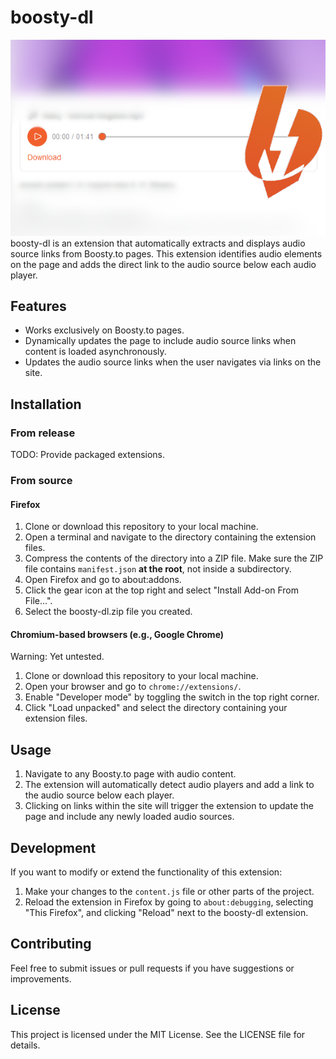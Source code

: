 # boosty-dl
![blurred screenshot of an audio file on boosty.to with a download button beneath](banner.png "Banner")
boosty-dl is an extension that automatically extracts and displays audio source links from Boosty.to pages. This extension identifies audio elements on the page and adds the direct link to the audio source below each audio player.

## Features

- Works exclusively on Boosty.to pages.
- Dynamically updates the page to include audio source links when content is loaded asynchronously.
- Updates the audio source links when the user navigates via links on the site.

## Installation
### From release
TODO: Provide packaged extensions.
### From source
#### Firefox
1. Clone or download this repository to your local machine.
2. Open a terminal and navigate to the directory containing the extension files.
3. Compress the contents of the directory into a ZIP file. Make sure the ZIP file contains `manifest.json` **at the root**, not inside a subdirectory.
4. Open Firefox and go to about:addons.
5. Click the gear icon at the top right and select "Install Add-on From File...".
6. Select the boosty-dl.zip file you created.

#### Chromium-based browsers (e.g., Google Chrome)
Warning: Yet untested.

1. Clone or download this repository to your local machine.
2. Open your browser and go to `chrome://extensions/`.
3. Enable "Developer mode" by toggling the switch in the top right corner.
4. Click "Load unpacked" and select the directory containing your extension files.
## Usage

1. Navigate to any Boosty.to page with audio content.
2. The extension will automatically detect audio players and add a link to the audio source below each player.
3. Clicking on links within the site will trigger the extension to update the page and include any newly loaded audio sources.

## Development

If you want to modify or extend the functionality of this extension:

1. Make your changes to the `content.js` file or other parts of the project.
2. Reload the extension in Firefox by going to `about:debugging`, selecting "This Firefox", and clicking "Reload" next to the boosty-dl extension.

## Contributing

Feel free to submit issues or pull requests if you have suggestions or improvements.

## License

This project is licensed under the MIT License. See the LICENSE file for details.
